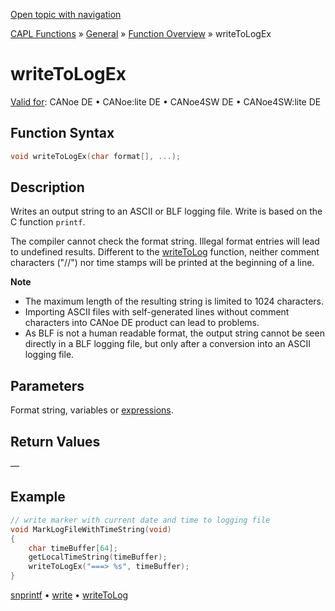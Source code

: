 [Open topic with navigation](../../../../../CANoeDEFamily.htm#Topics/CAPLFunctions/Other/Functions/CAPLfunctionWriteToLogEx.md)

[CAPL Functions](../../CAPLfunctions.md) » [General](../CAPLGeneralStartPage.md) » [Function Overview](../CAPLfunctionsGeneralOverview.md) » writeToLogEx

# writeToLogEx

[Valid for](../../../Shared/FeatureAvailability.md): CANoe DE • CANoe:lite DE • CANoe4SW DE • CANoe4SW:lite DE

## Function Syntax

```c
void writeToLogEx(char format[], ...);
```

## Description

Writes an output string to an ASCII or BLF logging file. Write is based on the C function `printf`.

The compiler cannot check the format string. Illegal format entries will lead to undefined results. Different to the [writeToLog](CAPLfunctionWriteToLog.md) function, neither comment characters ("//") nor time stamps will be printed at the beginning of a line.

**Note**

- The maximum length of the resulting string is limited to 1024 characters.
- Importing ASCII files with self-generated lines without comment characters into CANoe DE product can lead to problems.
- As BLF is not a human readable format, the output string cannot be seen directly in a BLF logging file, but only after a conversion into an ASCII logging file.

## Parameters

Format string, variables or [expressions](../CAPLFunctionsWriteFormatExpressions.md).

## Return Values

—

## Example

```c
// write marker with current date and time to logging file
void MarkLogFileWithTimeString(void)
{
    char timeBuffer[64];
    getLocalTimeString(timeBuffer);
    writeToLogEx("===> %s", timeBuffer);
}
```

[snprintf](CAPLfunctionSnPrintf.md) • [write](CAPLfunctionWrite.md) • [writeToLog](CAPLfunctionWriteToLog.md)
